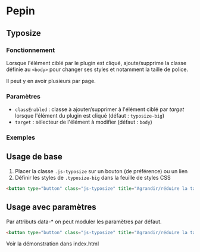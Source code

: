 # Pepin

## Typosize

### Fonctionnement

Lorsque l'élément ciblé par le plugin est cliqué, ajoute/supprime la classe définie au `<body>` pour changer ses styles et notamment la taille de police.

Il peut y en avoir plusieurs par page.

### Paramètres

* `classEnabled` : classe à ajouter/supprimer à l'élément ciblé par _target_ lorsque l'élément du plugin est cliqué (défaut : `typosize-big`)
* `target` : sélecteur de l'élément à modifier (défaut : `body`)

### Exemples

## Usage de base

1. Placer la classe `.js-typosize` sur un bouton (de préférence) ou un lien
2. Définir les styles de `.typosize-big` dans la feuille de styles CSS

```html
<button type="button" class="js-typosize" title="Agrandir/réduire la taille de police">aA</button>
```

## Usage avec paramètres

Par attributs data-* on peut moduler les paramètres par défaut.

```html
<button type="button" class="js-typosize" title="Agrandir/réduire la taille de police" data-class-enabled="bigbigbig" data-target=".container">aA</button>
```

Voir la démonstration dans index.html
